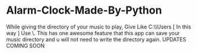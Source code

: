 # Alarm-Clock-Made-By-Python
While giving the directory of your music to play, Give Like C:\\\Users [ In this way ] Use \\\. 
This has one awesome feature that this app can save your music directory and u will not need to write the directory again. UPDATES COMING SOON
